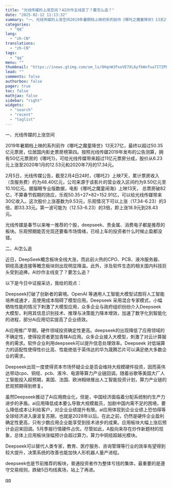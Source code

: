 ```yaml
---
title: "光线传媒的上涨空间？AI炒作主线变了？要怎么追？"
date: "2025-02-12 11:13:32"
summary: "一、光线传媒的上涨空间2019年暑期档上映的系列前作《哪吒之魔童降世》13天27亿，最终以超过50...."
categories:
  - "qq"
lang:
  - "zh-CN"
translations:
  - "zh-CN"
tags:
  - "qq"
menu: ""
thumbnail: "https://inews.gtimg.com/om_ls/OHqnWJFxoVE7XL6yfkWnfua7ITZPBfABxgIeraSAXu-m8AA_640360/0"
lead: ""
comments: false
authorbox: false
pager: true
toc: false
mathjax: false
sidebar: "right"
widgets:
  - "search"
  - "recent"
  - "taglist"
---
```


一、光线传媒的上涨空间  


  


2019年暑期档上映的系列前作《哪吒之魔童降世》13天27亿，最终以超过50.35亿元票房，位居国内影史票房榜第四。按照光线传媒2019年发布的公告测算，拥有50亿元票房的《哪吒1》，可给光线传媒带来超过11亿元票房分成，股价从6.23元上涨至2020年1月的12.53元和2020年7月的17.34元。  


  


2月5日，光线传媒公告，截至2月4日24时，《哪吒2》上映7天，累计票房收入（含服务费）约为48.40亿元，公司来源于该影片的营业收入区间约为9.50亿元至10.10亿元。据猫眼专业版数据，电影《哪吒之魔童闹海》上映13天， 总票房破82亿，不算春节假期的效应，乐观50.35÷27×82=152.91亿，可以给光线传媒带来30亿收入。这次股价上涨基数为9.53元，乐观情况下可以上涨（17.34-6.23）的3倍，即33.33元。第一波可能为（12.53-6.23）的3倍，即上涨18.9元到28.43元。

  


光线传媒是春节以来唯一推荐的个股，deepseek、贵金属、消费电子都是推荐的板块。乐观预期能否兑现还要看市场情绪，已经上车的投资者什么时候止盈都没错。  


  
二、Ai怎么追

  


近日，DeepSeek概念板块全线大涨，而此前火热的CPO、PCB、液冷服务器、铜缆高速连接等概念板块则出现明显降温。此外，涉及软件生态的相关国内科技巨头受到追捧。AI炒作主线变了？要怎么追？  


  


以下是今日中证报采访，我给的观点：

  


Deepseek打破了创新者的窘境。OpenAI 等通用人工智能大模型试图将人工智能培养成通才，高使用成本阻碍了模型应用。Deepseek 采用混合专家模式，小幅牺牲性能的情况下刺激了大模型应用，众多企业与政府组织纷纷介入Deepseek 大模型，利用其信息识别技术、推理与决策能力降本增效，加速了数字化到智能化的进程，部分Ai应用切实提高了企业绩效。  
  
Ai应用推广早期，硬件领域投资确定性更高。deepseek的出现降低了应用领域的不确定性，使得投资者更加青睐Ai应用。众多企业接入大模型，刺激了对云计算服务的需求。软件企业利用deepseek可以提升信息处理效率。Deepseek 对低端算力的适配性使得性价比高、性能绝低于英伟达的华为晟腾芯片可以满足绝大多数企业的需求。  
  
Deepseek出现一度使得资本市场怀疑企业是否会维持大规模硬件投资，因而英伟达带动cpo、铜缆、pcb、液冷、电源等算力产业链回调。随着谷歌等美国大厂人工智能投入超预期，美国、法国、欧洲相继推出人工智能投资计划，算力产业链的悲观预期得到修复。  
  
虽然Deepseek推动了Ai应用商业化，但是，中国经济面临着分配系统制约生产力进步的矛盾。ai应用降低成本要么导致大规模裁员，加剧中国内需不足的困境，要么降低成本让利给客户，对企业业绩提升有限。ai应用体现到企业业绩上恐怕得等全球经济进入康波复苏期，也就是2028年以后。在此之前，仍然是硬件企业盈利确定性更高，只有少数应用企业能享受到技术进步的成果。应用板块大幅上涨后预计会迎来回调。5月季报行情硬件占优。尽管如此，A股向来存在炒作新题材的现象，总体上应用板块涨幅预计会超过算力，算力中铜缆超越光模块。  
  


Deepseek可以替代人类专家，教育、医疗服务、咨询管理等行业的效率有望得到较大提升，决策系统的改善也能加快人形机器人量产进程。

  


deepseek也是节前推荐的板块，普通投资者作为整体亏钱的集体，最重要的是遵守交易规则，跌破5日均线离场，站上了再进。

[qq](https://new.qq.com/rain/a/20250212A03MP000)
